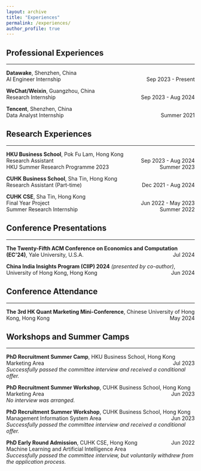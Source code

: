 ```yaml
---
layout: archive
title: "Experiences"
permalink: /experiences/
author_profile: true
---
```


## Professional Experiences
---
**Datawake**, Shenzhen, China \
AI Engineer Internship <span style="float: right;">Sep 2023 - Present</span>

**WeChat/Weixin**, Guangzhou, China \
Research Internship <span style="float: right;">Sep 2023 - Aug 2024</span>

**Tencent**, Shenzhen, China \
Data Analyst Internship <span style="float: right;">Summer 2021</span>

## Research Experiences
---
**HKU Business School**, Pok Fu Lam, Hong Kong \
Research Assistant <span style="float: right;">Sep 2023 - Aug 2024</span> \
HKU Summer Research Programme 2023 <span style="float: right;">Summer 2023</span>

**CUHK Business School**, Sha Tin, Hong Kong \
Research Assistant (Part-time) <span style="float: right;">Dec 2021 - Aug 2024</span>

**CUHK CSE**, Sha Tin, Hong Kong \
Final Year Project <span style="float: right;">Jun 2022 - May 2023</span> \
Summer Research Internship <span style="float: right;">Summer 2022</span>

## Conference Presentations
---
**The Twenty-Fifth ACM Conference on Economics and Computation (EC'24)**, Yale University, U.S.A. <span style="float: right;">Jul 2024</span>

**China India Insights Program (CIIP) 2024** *(presented by co-author)*, University of Hong Kong, Hong Kong <span style="float: right;">Jun 2024</span>

## Conference Attendance
---
**The 3rd HK Quant Marketing Mini-Conference**, Chinese University of Hong Kong, Hong Kong <span style="float: right;">May 2024</span>

## Workshops and Summer Camps
---
**PhD Recruitment Summer Camp**, HKU Business School, Hong Kong <span style="float: right;">Jul 2023</span> \
Marketing Area \
*Successfully passed the committee interview and received a conditional offer.*

**PhD Recruitment Summer Workshop**, CUHK Business School, Hong Kong <span style="float: right;">Jun 2023</span> \
Marketing Area \
*No interview was arranged.*

**PhD Recruitment Summer Workshop**, CUHK Business School, Hong Kong <span style="float: right;">Jun 2023</span> \
Management Information System Area \
*Successfully passed the committee interview and received a conditional offer.*

**PhD Early Round Admission**, CUHK CSE, Hong Kong <span style="float: right;">Jun 2022</span> \
Machine Learning and Artificial Intelligence Area \
*Successfully passed the committee interview, but voluntarily withdrew from the application process.*